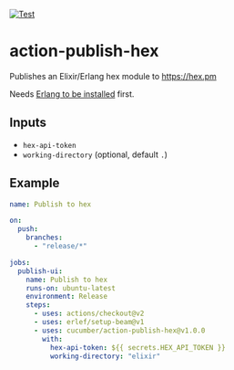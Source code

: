 [![Test](https://github.com/cucumber/action-publish-hex/actions/workflows/test.yaml/badge.svg)](https://github.com/cucumber/action-publish-hex/actions/workflows/test.yaml)

# action-publish-hex

Publishes an Elixir/Erlang hex module to https://hex.pm

Needs [Erlang to be installed](https://github.com/erlef/setup-beam/) first.

## Inputs

* `hex-api-token`
* `working-directory` (optional, default `.`)

## Example

```yaml
name: Publish to hex

on:
  push:
    branches:
      - "release/*"

jobs:
  publish-ui:
    name: Publish to hex
    runs-on: ubuntu-latest
    environment: Release
    steps:
      - uses: actions/checkout@v2
      - uses: erlef/setup-beam@v1
      - uses: cucumber/action-publish-hex@v1.0.0
        with:
          hex-api-token: ${{ secrets.HEX_API_TOKEN }}
          working-directory: "elixir"
```
